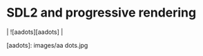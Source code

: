 SDL2 and progressive rendering
====================================================================================================

| ![aadots][aadots] |

[aadots]:               images/aa dots.jpg

